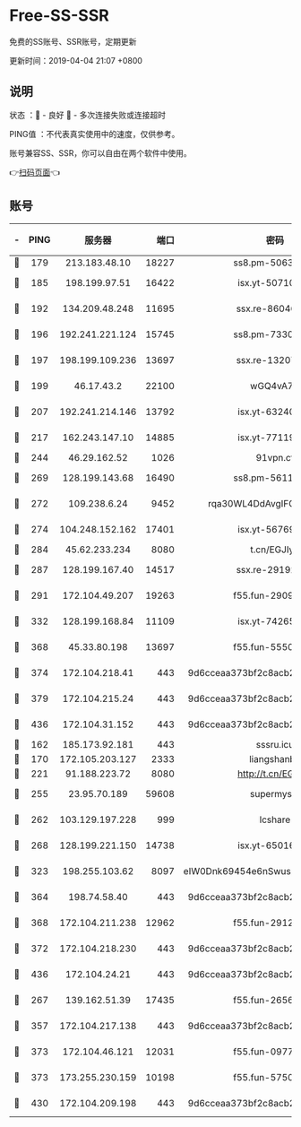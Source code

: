# Free-SS-SSR

免费的SS账号、SSR账号，定期更新

更新时间：2019-04-04 21:07 +0800

## 说明

状态     ：🙂 - 良好 🙁 - 多次连接失败或连接超时

PING值   ：不代表真实使用中的速度，仅供参考。

账号兼容SS、SSR，你可以自由在两个软件中使用。

👉[扫码页面](https://liesauer.github.io/Free-SS-SSR/)👈

## 账号

|-|PING|服务器|端口|密码|加密方式|区域|
|:----:|:----:|:-----:|-----:|:----:|:----:|:----:|
|🙂|179|213.183.48.10|18227|ss8.pm-50631596|rc4-md5|RU|
|🙂|185|198.199.97.51|16422|isx.yt-50710121|aes-256-cfb|US|
|🙂|192|134.209.48.248|11695|ssx.re-86046850|aes-256-cfb|US|
|🙂|196|192.241.221.124|15745|ss8.pm-73307807|aes-256-cfb|US|
|🙂|197|198.199.109.236|13697|ssx.re-13207051|aes-256-cfb|US|
|🙂|199|46.17.43.2|22100|wGQ4vA7D|aes-256-gcm|RU|
|🙂|207|192.241.214.146|13792|isx.yt-63240780|aes-256-cfb|US|
|🙂|217|162.243.147.10|14885|isx.yt-77119983|aes-256-cfb|US|
|🙂|244|46.29.162.52|1026|91vpn.cf|rc4-md5|RU|
|🙂|269|128.199.143.68|16490|ss8.pm-56112391|aes-256-cfb|SG|
|🙂|272|109.238.6.24|9452|rqa30WL4DdAvgIFG6Fs3znzTa|aes-256-cfb|FR|
|🙂|274|104.248.152.162|17401|isx.yt-56769675|aes-256-cfb|SG|
|🙂|284|45.62.233.234|8080|t.cn/EGJIyrl|rc4-md5|CA|
|🙂|287|128.199.167.40|14517|ssx.re-29192167|aes-256-cfb|SG|
|🙂|291|172.104.49.207|19263|f55.fun-29091069|aes-256-cfb|SG|
|🙂|332|128.199.168.84|11109|isx.yt-74265746|aes-256-cfb|SG|
|🙂|368|45.33.80.198|13697|f55.fun-55504081|aes-256-cfb|US|
|🙂|374|172.104.218.41|443|9d6cceaa373bf2c8acb22e60b6a58be6|aes-256-cfb|US|
|🙂|379|172.104.215.24|443|9d6cceaa373bf2c8acb22e60b6a58be6|aes-256-cfb|US|
|🙂|436|172.104.31.152|443|9d6cceaa373bf2c8acb22e60b6a58be6|aes-256-cfb|US|
|🙂|162|185.173.92.181|443|sssru.icu|rc4-md5|RU|
|🙂|170|172.105.203.127|2333|liangshanbo|chacha20|JP|
|🙂|221|91.188.223.72|8080|http://t.cn/EGJIyrl|rc4-md5|RU|
|🙂|255|23.95.70.189|59608|supermyssr|chacha20-ietf|US|
|🙂|262|103.129.197.228|999|lcshare|aes-256-cfb|US|
|🙂|268|128.199.221.150|14738|isx.yt-65016275|aes-256-cfb|SG|
|🙂|323|198.255.103.62|8097|eIW0Dnk69454e6nSwuspv9DmS201tQ0D|aes-256-cfb|US|
|🙂|364|198.74.58.40|443|9d6cceaa373bf2c8acb22e60b6a58be6|aes-256-cfb|US|
|🙂|368|172.104.211.238|12962|f55.fun-29121491|aes-256-cfb|US|
|🙂|372|172.104.218.230|443|9d6cceaa373bf2c8acb22e60b6a58be6|aes-256-cfb|US|
|🙂|436|172.104.24.21|443|9d6cceaa373bf2c8acb22e60b6a58be6|aes-256-cfb|US|
|🙁|267|139.162.51.39|17435|f55.fun-26568226|aes-256-cfb|SG|
|🙁|357|172.104.217.138|443|9d6cceaa373bf2c8acb22e60b6a58be6|aes-256-cfb|US|
|🙁|373|172.104.46.121|12031|f55.fun-09776967|aes-256-cfb|SG|
|🙁|373|173.255.230.159|10198|f55.fun-57509636|aes-256-cfb|US|
|🙁|430|172.104.209.198|443|9d6cceaa373bf2c8acb22e60b6a58be6|aes-256-cfb|US|
